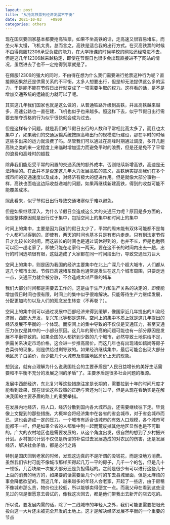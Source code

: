 ```yaml
---
layout: post
title: "从抢高铁票到经济发展不平衡"
date: 2021-10-03    +0800
categories: others
---
```


现在国庆要回家基本都要抢高铁票，如果不坐高铁的话，走高速又很容易堵车，而坐火车太慢，飞机太贵。总而言之，高铁是适合我的出行方式。在买高铁票的时候不由得佩服12306承受负载的能力，在大学抢课的时候学校的网站还经常进不去，但是这几年12306越来越稳定，即使在节假日也很少会出现直接进不了网站的情况，虽然进去了也不一定抢得到票就是了。

在佩服12306的强大的同时，不由得在想为什么我们需要进行抢票这种行为呢？直接原因果然还是供需关系的不平衡，太多人想要出行，但是却无法提供这么多的运力，于是能不能在节假日出行就变成了一项需要争取的权力。这样看的话，是不是增加交通系统的运输能力就可以了呢。

其实这几年我们国家也就是这么做的，从普通铁路升级到高铁，并且高铁越来越多，高速公路也一直在建，飞机也似乎也来越多。照这样下去，似乎节假日出行需要去抢夺资格的行为似乎很快就会成为过去。

但是这样有个问题，就是我们的节假日出行的人数和平常相比高太多了，而且也太集中了。如果我们的交通运输系统按照高峰出行的规模进行建设，那在平时的时候这些多出来的运力就浪费了吗。尽管我们可以通过在高峰时期通过调度，多开几趟高铁之类的来一定程度上来临时增加运力而避免平时的浪费，但是还是免不了平常的浪费和高峰时的超载

除非我们能忍受平常的闲置的交通系统的额外成本，否则继续新增高铁，高速是无法持续的。在此并不是否定这几年大力发展高铁的意义，高铁确实提高我们在多个城市间的交通速度以及成本，对经济有极大的促进作用。但是就像大部分事物一样，高铁也面临这边际收益递减的问题，如果再继续新建高铁，得到的收益可能不能覆盖成本。

照此看来，似乎节假日出行导致交通堵塞似乎难以避免。

但是如果继续深入，为什么节假日会造成这么大的交通压力呢？原因是多方面的，但是整体原因就是出行过于集中，包括空间上的集中和时间上的集中

时间上的集中，主要是因为我们的假日太少了，平常的周末能有双休可能都不是每个人都可以得到的，即使有，两天的时间也基本只是有市内走走。只有到法定节假日才比较长的时间，而这较长的时间也是通过调休得到的，也并不长，但是也勉强可以回一趟老家了，即使只能在老家待一两天。要在这不长的时间内出去一趟，出行的时间选项很有限，这就造成了大家都在同一时间段出行，导致交通压力巨大

空间上的集中，则是因为我国的经济主要集中在北上广深几个超大城市，人们都从这几个城市出发。节假日高速堵车现象也通常是发生在这几个城市周围，只要走远一点，交通压力就会被分散，不会造成太过严重的堵车

我们大部分时间都是需要去工作的，这是由于生产力和生产关系的决定的，即使能增加假日时间也很有限，时间上的集中似乎很难解决。只能等待生产力继续发展，分配更加均匀以及人们的观念发生转变（不再卷？）。

空间上的集中则可以通过发展中西部经济来得到缓解，像国家近几年提出的川渝经济圈，西部大开发，复兴东北等都是这样。空间上的集中本质上就是这几年提出的经济发展不平衡的一个体现。而空间上的集中导致的不仅仅是交通压力，甚至交通压力仅仅是其中的一小部分原因。这几年的房价高的问题可能也有一部分原因是发展不平衡导致的。如果全国的人都挤到少数的几个城市，必然导致土地供给不足，供需关系决定市场价格，这会进一步推高房价。而这几年也有出现诸如鹤岗等房子白菜价的现象，则是供给过剩导致的。如果经济继续集中，最后可能会出现大部分地区房子白菜价，而少数几个大城市及周围地区房价上天的现象。

想到这，就有点理解为什么说我国社会的主要矛盾是"人民日益增长的美好生活需要和不平衡不充分的发展之间的矛盾"了。主要矛盾是很多社会问题的根源。

发展中西部经济，东北复兴等这些措施注定是长期的，需要拉到十年的时间尺度才能看到效果，现在谈论这些政策的正确与否还为时过早，但是从现在看确实是在解决我国的主要矛盾的路上的重要举措。

在发展内地经济，将人口，经济分散到国内各大城市后，还需要继续往下走。毕竟像上文提到的那些措施，大概率会将经济集中在各省的省会城市，对于省会城市而已，这也会造成一定的压力。一个城市有适合该城市的有效人口规模，各个城市可能都不一样，但是如果全省的人都集中到一起而荒废掉其他地区显然也是不可取的。广大的农村地区也是需要发展的，从这个角度出发，很自然的想到了乡村振兴计划。乡村振兴计划不仅仅是所谓的补偿过去发展造成的对农民的伤害，还是发展经济，解决社会矛盾，都是必行之路

特别是国庆回到老家的时候，发现这边真的不是所谓的没钱花，而是没地方消费。虽然我们农村可能不像城市那样买得起几万一平的房子，几千一个的包，但是几十一顿饭，几百块聚一次餐大部分还是负担得起的。之前是很少有可以进行这些几十上百的消费的地方的，如果要的话需要坐几个小时的车去县城里面，但是太麻烦的事会降低欲望的。而这几年，越来越多的年轻人会老家，开起了一些店，由于房租不像城市那么贵，物价也比较低，所以能够卖得便宜一点。而我父母在看到这些没见过的店是很愿意去尝试的，像我这次回去，都是他们带我出去新开的店去吃的。

所以说，要发展内需的话，除了一二线城市的年轻人之外，我们可能更需要把眼光投向这一大片还未被完全开发的土地上。这才是解决经济发展不平衡的一个重要的节点
